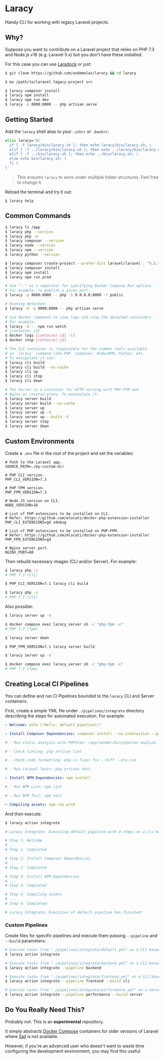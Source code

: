 # Laracy

Handy CLI for working with legacy Laravel projects.

## Why?

Suppose you want to contribute on a Laravel project that relies on PHP 7.3 and Node.js v16 (e.g. Laravel 5.x) but you don't have these installed.

For this case you can use [Laradock](https://laradock.io/) or just:

```sh
$ git clone https://github.com/axdemelas/laracy && cd laracy

$ mv /path/to/laravel-legacy-project src

$ laracy composer install
$ laracy npm install
$ laracy npm run dev
$ laracy -p 8000:8000 -- php artisan serve
```

## Getting Started

Add the `laracy` shell alias to your `.zshrc` or `.bashrc`:

```sh
alias laracy='$(
  if [ -f laracy/bin/laracy.sh ]; then echo laracy/bin/laracy.sh; \
  elif [ -f ../laracy/bin/laracy.sh ]; then echo ../laracy/bin/laracy.sh; \
  elif [ -f ../bin/laracy.sh ]; then echo ../bin/laracy.sh; \
  else echo bin/laracy.sh; \
  fi \
)'
```

> This ensures `laracy` to work under multiple folder structures. Feel free to change it.

Reload the terminal and try it out:

```
$ laracy help
```

## Common Commands

```sh
$ laracy ls /app
$ laracy php --version
$ laracy php -m
$ laracy composer --version
$ laracy node --version
$ laracy npm --version
$ laracy python --version

$ laracy composer create-project --prefer-dist laravel/laravel . "5.5.*"
$ laracy composer install
$ laracy npm install
$ laracy npm run prod

# Use "--" as a separator for specifying Docker Compose Run options.
# For example, to publish a given port:
$ laracy -p 8000:8000 -- php -S 0.0.0.0:8000 -t public

# Running detached:
$ laracy -d -p 8000:8000 -- php artisan serve

# Use docker commands to view logs and stop the detached containers.
# For example:
$ laracy -d -- npm run watch
# [container_id]
$ docker logs [container_id] -tf
$ docker stop [container_id]

# The CLI container is responsible for the common tools available
# on `laracy` command like PHP, Composer, Node/NPM, Python, etc.
# To manipulate it use:
$ laracy cli build
$ laracy cli build --no-cache
$ laracy cli up
$ laracy cli stop
$ laracy cli down

# The Server is a container for HTTP serving with PHP-FPM and
# Nginx as reverse proxy. To manipulate it:
$ laracy server build
$ laracy server build --no-cache
$ laracy server up
$ laracy server up -d
$ laracy server up --build -d
$ laracy server stop
$ laracy server down
```

## Custom Environments

Create a `.env` file in the root of the project and set the variables:

```dotenv
# Path to the Laravel app.
SOURCE_PATH=./my-custom-dir

# PHP CLI version.
PHP_CLI_VERSION=7.3

# PHP FPM version.
PHP_FPM_VERSION=7.3

# Node.JS version on CLI.
NODE_VERSION=16

# List of PHP extensions to be installed on CLI.
# Refer: https://github.com/mlocati/docker-php-extension-installer
PHP_CLI_EXTENSIONS=gd xdebug

# List of PHP extensions to be installed on PHP-FPM.
# Refer: https://github.com/mlocati/docker-php-extension-installer
PHP_FPM_EXTENSIONS=gd

# Nginx server port.
NGINX_PORT=80
```

Then rebuild necessary images (CLI and/or Server). For example:

```sh
$ laracy php -v
# PHP 7.3 (cli)

$ PHP_CLI_VERSION=7.1 laracy cli build

$ laracy php -v
# PHP 7.1 (cli)
```

Also possible:

```sh
$ laracy server up -d

$ docker compose exec laracy_server sh -c "php-fpm -v"
# PHP 7.3 (fpm)

$ laracy server down

$ PHP_FPM_VERSION=7.1 laracy server build

$ laracy server up -d

$ docker compose exec laracy_server sh -c "php-fpm -v"
# PHP 7.1 (fpm)
```

## Creating Local CI Pipelines

You can define and run CI Pipelines bounded to the `laracy` CLI and Server containers.

First, create a simple YML file under `./pipelines/integrate` directory describing the steps for automated execution. For example:

```yml
- Welcome: echo \"Hello, default pipeline!\"

- Install Composer Dependencies: composer install --no-interaction --prefer-dist

# - Run static analysis with PHPStan: /app/vendor/bin/phpstan analyze

# - Check linting: php artisan lint

# - Check code formatting: php-cs-fixer fix --diff --dry-run

# - Run Laravel Tests: php artisan test

- Install NPM Dependencies: npm install

# - Run NPM Lint: npm lint

# - Run NPM Test: npm test

- Compiling assets: npm run prod
```

And then execute:

```sh
$ laracy action integrate

# Laracy Integrate: Executing default pipeline with 4 steps on a cli-based image

# Step 1: Welcome
# ...
# Step 1: Completed

# Step 2: Install Composer Dependencies
# ...
# Step 2: Completed

# Step 3: Install NPM Dependencies
# ...
# Step 3: Completed

# Step 4: Compiling assets
# ...
# Step 4: Completed

# Laracy Integrate: Execution of default pipeline has finished!
```

### Custom Pipelines

Create files for specific pipelines and execute them passing `--pipeline` and `--build` parameters:

```sh
# Execute tasks from "./pipelines/integrate/default.yml" on a CLI-based container.
$ laracy action integrate

# Execute tasks from "./pipelines/integrate/backend.yml" on a CLI-based container.
$ laracy action integrate --pipeline backend

# Execute tasks from "./pipelines/integrate/frontend.yml" on a CLI-based container.
$ laracy action integrate --pipeline frontend --build cli

# Execute tasks from "./pipelines/integrate/performance.yml" on a Server-based container.
$ laracy action integrate --pipeline performance --build server
```

## Do You Really Need This?

Probably not. This is an **experimental** repository.

It simply abstracts [Docker Compose](https://docs.docker.com/compose/) containers for older versions of Laravel where [Sail](https://laravel.com/docs/11.x) is not available.

However, if you're an advanced user who doesn't want to waste time configuring the development environment, you may find this useful.
